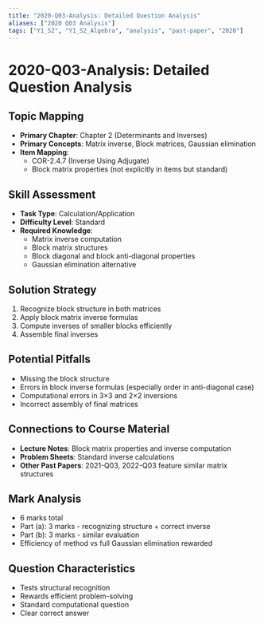 ```yaml
---
title: "2020-Q03-Analysis: Detailed Question Analysis"
aliases: ["2020 Q03 Analysis"]
tags: ["Y1_S2", "Y1_S2_Algebra", "analysis", "past-paper", "2020"]
---
```


# 2020-Q03-Analysis: Detailed Question Analysis

## Topic Mapping
- **Primary Chapter**: Chapter 2 (Determinants and Inverses)
- **Primary Concepts**: Matrix inverse, Block matrices, Gaussian elimination
- **Item Mapping**: 
  - COR-2.4.7 (Inverse Using Adjugate)
  - Block matrix properties (not explicitly in items but standard)

## Skill Assessment
- **Task Type**: Calculation/Application
- **Difficulty Level**: Standard
- **Required Knowledge**: 
  - Matrix inverse computation
  - Block matrix structures
  - Block diagonal and block anti-diagonal properties
  - Gaussian elimination alternative

## Solution Strategy
1. Recognize block structure in both matrices
2. Apply block matrix inverse formulas
3. Compute inverses of smaller blocks efficiently
4. Assemble final inverses

## Potential Pitfalls
- Missing the block structure
- Errors in block inverse formulas (especially order in anti-diagonal case)
- Computational errors in 3×3 and 2×2 inversions
- Incorrect assembly of final matrices

## Connections to Course Material
- **Lecture Notes**: Block matrix properties and inverse computation
- **Problem Sheets**: Standard inverse calculations
- **Other Past Papers**: 2021-Q03, 2022-Q03 feature similar matrix structures

## Mark Analysis
- 6 marks total
- Part (a): 3 marks - recognizing structure + correct inverse
- Part (b): 3 marks - similar evaluation
- Efficiency of method vs full Gaussian elimination rewarded

## Question Characteristics
- Tests structural recognition
- Rewards efficient problem-solving
- Standard computational question
- Clear correct answer
